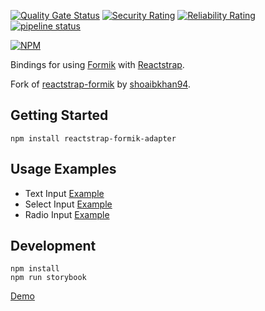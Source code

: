 
[![Quality Gate Status](https://sonarcloud.io/api/project_badges/measure?project=mlaplanche_reactstrap-formik&metric=alert_status)](https://sonarcloud.io/summary/new_code?id=mlaplanche_reactstrap-formik) [![Security Rating](https://sonarcloud.io/api/project_badges/measure?project=mlaplanche_reactstrap-formik&metric=security_rating)](https://sonarcloud.io/summary/new_code?id=mlaplanche_reactstrap-formik) [![Reliability Rating](https://sonarcloud.io/api/project_badges/measure?project=mlaplanche_reactstrap-formik&metric=reliability_rating)](https://sonarcloud.io/summary/new_code?id=mlaplanche_reactstrap-formik) 
[![pipeline status](https://gitlab.com/mlaplanche/reactstrap-formik/badges/master/pipeline.svg)](https://gitlab.com/mlaplanche/reactstrap-formik/-/commits/master) 

[![NPM](https://nodei.co/npm/reactstrap-formik-adapter.png?downloads=true&downloadRank=true&stars=true)](https://nodei.co/npm/reactstrap-formik-adapter/)

Bindings for using [Formik](https://github.com/jaredpalmer/formik) with [Reactstrap](https://reactstrap.github.io/).

Fork of [reactstrap-formik](https://github.com/shoaibkhan94/reactstrap-formik) by [shoaibkhan94](https://github.com/shoaibkhan94).

## Getting Started

    npm install reactstrap-formik-adapter
    
## Usage Examples
  * Text Input [Example](https://codesandbox.io/s/xl6mx6w8z4)
  * Select Input [Example](https://codesandbox.io/s/6l3oo28kq3)
  * Radio Input [Example](https://codesandbox.io/s/0vm7yo754w)    

## Development

    npm install
    npm run storybook

[Demo](https://shoaibkhan94.github.io/reactstrap-formik)
